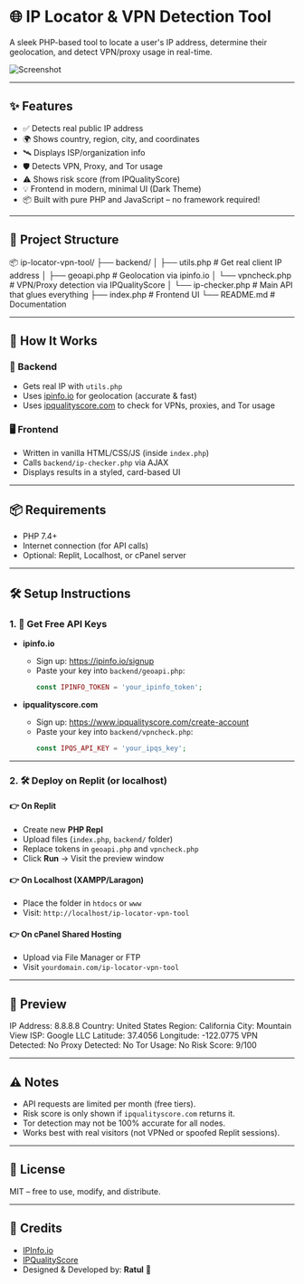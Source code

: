 # 🌐 IP Locator & VPN Detection Tool

A sleek PHP-based tool to locate a user's IP address, determine their geolocation, and detect VPN/proxy usage in real-time.

![Screenshot](https://ibb.co/MkS8RbKC) <!-- Replace with your own screenshot -->

---

## ✨ Features

- ✅ Detects real public IP address
- 🌍 Shows country, region, city, and coordinates
- 🛰 Displays ISP/organization info
- 🛡️ Detects VPN, Proxy, and Tor usage
- ⚠ Shows risk score (from IPQualityScore)
- 💡 Frontend in modern, minimal UI (Dark Theme)
- 📦 Built with pure PHP and JavaScript – no framework required!

---

## 📁 Project Structure

📦 ip-locator-vpn-tool/
├── backend/
│ ├── utils.php # Get real client IP address
│ ├── geoapi.php # Geolocation via ipinfo.io
│ └── vpncheck.php # VPN/Proxy detection via IPQualityScore
│ └── ip-checker.php # Main API that glues everything
├── index.php # Frontend UI
└── README.md # Documentation


---

## 🚀 How It Works

### 🔧 Backend

- Gets real IP with `utils.php`
- Uses [ipinfo.io](https://ipinfo.io/) for geolocation (accurate & fast)
- Uses [ipqualityscore.com](https://ipqualityscore.com/) to check for VPNs, proxies, and Tor usage

### 🖥️ Frontend

- Written in vanilla HTML/CSS/JS (inside `index.php`)
- Calls `backend/ip-checker.php` via AJAX
- Displays results in a styled, card-based UI

---

## 📦 Requirements

- PHP 7.4+
- Internet connection (for API calls)
- Optional: Replit, Localhost, or cPanel server

---

## 🛠️ Setup Instructions

### 1. 🔑 Get Free API Keys

- **ipinfo.io**
  - Sign up: https://ipinfo.io/signup
  - Paste your key into `backend/geoapi.php`:
    ```php
    const IPINFO_TOKEN = 'your_ipinfo_token';
    ```

- **ipqualityscore.com**
  - Sign up: https://www.ipqualityscore.com/create-account
  - Paste your key into `backend/vpncheck.php`:
    ```php
    const IPQS_API_KEY = 'your_ipqs_key';
    ```

---

### 2. 🛠 Deploy on Replit (or localhost)

#### 👉 On Replit

- Create new **PHP Repl**
- Upload files (`index.php`, `backend/` folder)
- Replace tokens in `geoapi.php` and `vpncheck.php`
- Click **Run** → Visit the preview window

#### 👉 On Localhost (XAMPP/Laragon)

- Place the folder in `htdocs` or `www`
- Visit: `http://localhost/ip-locator-vpn-tool`

#### 👉 On cPanel Shared Hosting

- Upload via File Manager or FTP
- Visit `yourdomain.com/ip-locator-vpn-tool`

---

## 🌈 Preview

IP Address: 8.8.8.8
Country: United States
Region: California
City: Mountain View
ISP: Google LLC
Latitude: 37.4056
Longitude: -122.0775
VPN Detected: No
Proxy Detected: No
Tor Usage: No
Risk Score: 9/100


---

## ⚠️ Notes

- API requests are limited per month (free tiers).
- Risk score is only shown if `ipqualityscore.com` returns it.
- Tor detection may not be 100% accurate for all nodes.
- Works best with real visitors (not VPNed or spoofed Replit sessions).

---

## 📜 License

MIT – free to use, modify, and distribute.

---

## 🙌 Credits

- [IPInfo.io](https://ipinfo.io/)
- [IPQualityScore](https://ipqualityscore.com/)
- Designed & Developed by: **Ratul** 🚀
